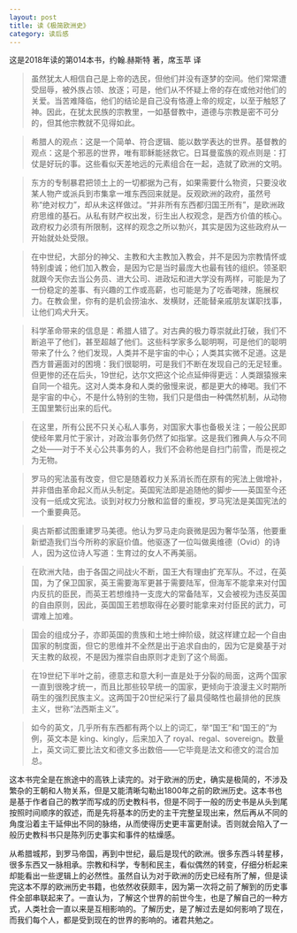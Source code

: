 ```yaml
---
layout: post
title: 读《极简欧洲史》
category: 读后感
---
```

这是2018年读的第014本书，约翰.赫斯特 著，席玉苹 译

>虽然犹太人相信自己是上帝的选民，但他们并没有逐梦的空间。他们常常遭受屈辱，被外族占领、放逐；可是，他们从不怀疑上帝的存在或他对他们的关爱。当苦难降临，他们的结论是自己没有恪遵上帝的规定，以至于触怒了神。因此，在犹太民族的宗教里，一如基督教中，道德与宗教是密不可分的，但其他宗教就不见得如此。

>希腊人的观点：这是一个简单、符合逻辑、能以数学表达的世界。基督教的观点：这是个邪恶的世界，唯有耶稣能拯救它。日耳曼蛮族的观点则是：打仗是好玩的事。这些看似天差地远的元素组合在一起，造就了欧洲的文明。

>东方的专制暴君把领土上的一切都据为己有，如果需要什么物资，只要没收某人物产或派兵到市集拿一堆东西回来就是。反观欧洲的政府，虽然号称“绝对权力”，却从未这样做过。“并非所有东西都归国王所有”，是欧洲政府思维的基石。从私有财产权出发，衍生出人权观念，是西方价值的核心。政府权力必须有所限制，这样的观念之所以勃兴，其实是因为这些政府从一开始就处处受限。

>在中世纪，大部分的神父、主教和大主教加入教会，并不是因为宗教情怀或特别虔诚；他们加入教会，是因为它是当时最庞大也最有钱的组织。领圣职就跟今天你去当公务员、进大公司、进政坛和进大学没有两样，可能是为了一份稳定的差事、有兴趣的工作或高薪，也可能是为了吃香喝辣，施展权力。在教会里，你有的是机会捞油水、发横财，还能替亲戚朋友谋职找事，让他们鸡犬升天。

>科学革命带来的信息是：希腊人错了。对古典的极力尊崇就此打破，我们不断追平了他们，甚至超越了他们。这些科学家多么聪明啊，可是他们的聪明带来了什么？他们发现，人类并不是宇宙的中心；人类其实微不足道。这是西方普遍面对的困境：我们很聪明，可是我们不断在发现自己的无足轻重。但更惨的还在后头，19世纪，达尔文把这个论点延伸得更远：人类跟猿猴来自同一个祖先。这对人类本身和人类的傲慢来说，都是更大的棒喝。我们不是宇宙的中心，不是什么特别的生物，我们只是借由一种偶然机制，从动物王国里繁衍出来的后代。

>在这里，所有公民不只关心私人事务，对国家大事也备极关注；一般公民即使经年累月忙于家计，对政治事务仍然了如指掌。这是我们雅典人与众不同之处——对于不关心公共事务的人，我们不会称他是自扫门前雪，而是视之为无物。

>罗马的宪法虽有改变，但它是随着权力关系消长而在原有的宪法上做增补，并非借由革命起义而从头制定。英国宪法即是追随他的脚步——英国至今还没有一纸成文宪法。谈到对权力分散和监督的重视，罗马宪法是美国宪法的一个重要典范。

>奥古斯都试图重建罗马美德。他认为罗马走向衰微是因为奢华坠落，他要重新塑造我们当今所称的家庭价值。他驱逐了一位叫做奥维德（Ovid）的诗人，因为这位诗人写道：生育过的女人不再美丽。

>在欧洲大陆，由于各国之间战火不断，国王大有理由扩充军队。不过，在英国，为了保卫国家，英王需要海军更甚于需要陆军，但海军不能拿来对付国内反抗的臣民，而英王若想维持一支庞大的常备陆军，又会被视为违反英国的自由原则，因此，英国国王若想取得在必要时能拿来对付臣民的武力，可谓难上加难。

>国会的组成分子，亦即英国的贵族和土地士绅阶级，就这样建立起一个自由国家的制度面，但它的思维并不全然是出于追求自由的，因为它是奠基于对天主教的敌视，不是因为推崇自由原则才走到了这个局面。

>在19世纪下半叶之前，德意志和意大利一直是处于分裂的局面，这两个国家一直到很晚才统一，而且比那些较早统一的国家，更倾向于浪漫主义时期所萌生的强烈民族主义。这两国于20世纪采行了最具侵略性也最排他的民族主义，世称“法西斯主义”。

>如今的英文，几乎所有东西都有两个以上的词汇，举“国王”和“国王的”为例，英文本是 king、kingly，后来加入了 royal、regal、sovereign。数量上，英文词汇要比法文和德文多出数倍——它毕竟是法文和德文的混合加总。

这本书完全是在旅途中的高铁上读完的。对于欧洲的历史，确实是极简的，不涉及繁杂的王朝和人物关系，但是又能清晰勾勒出1800年之前的欧洲历史。这本书也是基于作者自己的教学而写成的历史教科书，但是不同于一般的历史书是从头到尾按照时间顺序的叙述，而是先将基本的历史的主干完整呈现出来，然后再从不同的角度沿着主干延伸出不同的脉络，从而使得历史更丰富更耐读。否则就会陷入了一般历史教科书只是陈列历史事实和事件的枯燥感。

从希腊城邦，到罗马帝国，再到中世纪，最后是现代的欧洲。很多东西斗转星移，很多东西又一脉相承。宗教和科学，专制和民主，看似偶然的转变，仔细分析起来却能看出一些逻辑上的必然性。虽然自认为对于欧洲的历史已经有所了解，但是读完这本不厚的欧洲历史书籍，也依然收获颇丰，因为第一次将之前了解到的历史事件全部串联起来了。一直认为，了解这个世界的前世今生，也是了解自己的一种方式，人类社会一直以来是互相影响的。了解历史，是了解过去是如何影响了现在，而我们每个人，都是受到现在的世界的影响的。诸君共勉之。